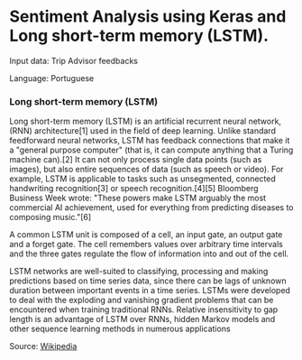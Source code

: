 # Sentiment Analysis using Keras and Long short-term memory (LSTM).

Input data: Trip Advisor feedbacks

Language: Portuguese

### Long short-term memory (LSTM)

Long short-term memory (LSTM) is an artificial recurrent neural network, (RNN) architecture[1] used in the field of deep learning. Unlike standard feedforward neural networks, LSTM has feedback connections that make it a "general purpose computer" (that is, it can compute anything that a Turing machine can).[2] It can not only process single data points (such as images), but also entire sequences of data (such as speech or video). For example, LSTM is applicable to tasks such as unsegmented, connected handwriting recognition[3] or speech recognition.[4][5] Bloomberg Business Week wrote: "These powers make LSTM arguably the most commercial AI achievement, used for everything from predicting diseases to composing music."[6]

A common LSTM unit is composed of a cell, an input gate, an output gate and a forget gate. The cell remembers values over arbitrary time intervals and the three gates regulate the flow of information into and out of the cell.

LSTM networks are well-suited to classifying, processing and making predictions based on time series data, since there can be lags of unknown duration between important events in a time series. LSTMs were developed to deal with the exploding and vanishing gradient problems that can be encountered when training traditional RNNs. Relative insensitivity to gap length is an advantage of LSTM over RNNs, hidden Markov models and other sequence learning methods in numerous applications

Source: [Wikipedia](https://en.wikipedia.org/wiki/Iterated_local_search) 
